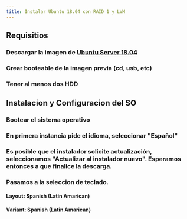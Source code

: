 ```yaml
---
title: Instalar Ubuntu 18.04 con RAID 1 y LVM
---
```


## Requisitios
### Descargar la imagen de [Ubuntu Server 18.04](https://releases.ubuntu.com/18.04/)
### Crear booteable de la imagen previa (cd, usb, etc)
### Tener al menos dos HDD
## Instalacion y Configuracion del SO
### Bootear el sistema operativo
### En primera instancia pide el idioma, seleccionar "**Español**"
### Es posible que el instalador solicite actualización, seleccionamos "**Actualizar al instalador nuevo**". Esperamos entonces a que finalice la descarga.
### Pasamos a la seleccion de teclado.
#### Layout: **Spanish (Latin Amarican)**
#### Variant: **Spanish (Latin Amarican)**
###
